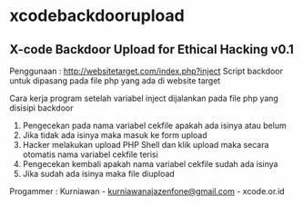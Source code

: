 # xcodebackdoorupload

X-code Backdoor Upload for Ethical Hacking v0.1
-----------------------------------------------

Penggunaan : http://websitetarget.com/index.php?inject
Script backdoor untuk dipasang pada file php yang ada di website target 

Cara kerja program setelah variabel inject dijalankan pada file php yang disisipi backdoor
1. Pengecekan pada nama variabel cekfile apakah ada isinya atau belum
2. Jika tidak ada isinya maka masuk ke form upload
3. Hacker melakukan upload PHP Shell dan klik upload maka secara otomatis nama variabel cekfile terisi 
4. Pengecekan kembali apakah nama variabel cekfile sudah ada isinya
5. Jika sudah ada isinya maka file diupload

Progammer : Kurniawan - kurniawanajazenfone@gmail.com - xcode.or.id
